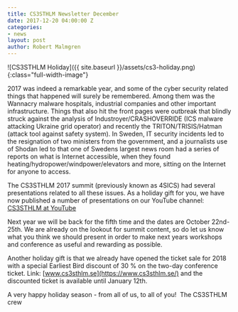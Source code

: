 ```yaml
---
title: CS3STHLM Newsletter December
date: 2017-12-20 04:00:00 Z
categories:
- news
layout: post
author: Robert Malmgren
---
```


![CS3STHLM Holiday]({{ site.baseurl }}/assets/cs3-holiday.png){:class="full-width-image"}

2017 was indeed a remarkable year, and some of the cyber security related things that happened will surely be remembered. Among them was the Wannacry malware hospitals, industrial companies and other important infrastructure. Things that also hit the front pages were outbreak that blindly struck against the analysis of Industroyer/CRASHOVERRIDE (ICS malware attacking Ukraine grid operator) and recently the TRITON/TRISIS/Hatman (attack tool against safety system). In Sweden, IT security incidents led to the resignation of two ministers from the government, and a journalists use of Shodan led to that one of Swedens largest news room had a series of reports on what is Internet accessible, when they found heating/hydropower/windpower/elevators and more, sitting on the Internet for anyone to access.

The CS3STHLM 2017 summit (previously known as 4SICS) had several presentations related to all these issues. As a holiday gift for you, we have now published a number of presentations on our YouTube channel: [CS3STHLM at YouTube](https://www.youtube.com/channel/UCkD15o_9eJxUc9eeHtWSQ6Q)

Next year we will be back for the fifth time and the dates are October 22nd-25th. We are already on the lookout for summit content, so do let us know what you think we should present in order to make next years workshops and conference as useful and rewarding as possible.

Another holiday gift is that we already have opened the ticket sale for 2018 with a special Earliest Bird discount of 30 % on the two-day conference ticket. Link: [www.cs3sthlm.se](https://www.cs3sthlm.se/) and the discounted ticket is available until January 12th.

A very happy holiday season - from all of us, to all of you! 
The CS3STHLM crew